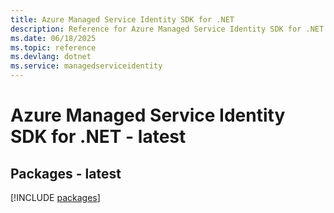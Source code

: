 ```yaml
---
title: Azure Managed Service Identity SDK for .NET
description: Reference for Azure Managed Service Identity SDK for .NET
ms.date: 06/18/2025
ms.topic: reference
ms.devlang: dotnet
ms.service: managedserviceidentity
---
```

# Azure Managed Service Identity SDK for .NET - latest
## Packages - latest
[!INCLUDE [packages](managed-service-identity-index.md)]